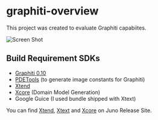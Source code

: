 graphiti-overview
=================

This project was created to evaluate Graphiti capabiites.

![Screen Shot](https://raw.github.com/jeeeyul/graphiti-overview/master/net.jeeeyul.erd.resource/screen-shot.png)

## Build Requirement SDKs
* [Graphiti 0.10](http://www.eclipse.org/graphiti/download.php)
* [PDETools](https://github.com/jeeeyul/pde-tools) (to generate image constants for Graphiti)
* [Xtend](http://xtend-lang.org/)
* [Xcore](http://wiki.eclipse.org/Xcore) (Domain Model Generation)
* Google Guice (I used bundle shipped with Xtext)


You can find [Xtend](http://xtend-lang.org/), [Xtext](http://www.eclipse.org/Xtext/) and [Xcore](http://wiki.eclipse.org/Xcore) on Juno Release Site.